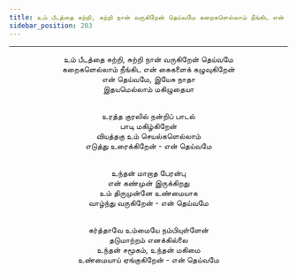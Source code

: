 ```yaml
---
title: உம் பீடத்தை சுற்றி, சுற்றி நான் வருகிறேன் தெய்வமே கறைகளெல்லாம் நீங்கிட என் கைகளைக் கழுவுகிறேன்
sidebar_position: 203
---
```


---
<center>
உம் பீடத்தை சுற்றி, சுற்றி நான் வருகிறேன் தெய்வமே<br/>
கறைகளெல்லாம் நீங்கிட என் கைகளைக் கழுவுகிறேன்<br/>
என் தெய்வமே, இயேசு நாதா<br/>
இதயமெல்லாம் மகிழுதையா<br/><br/>

உரத்த குரலில் நன்றிப் பாடல்<br/>
பாடி மகிழ்கிறேன்<br/>
வியத்தகு உம் செயல்களெல்லாம்<br/>
எடுத்து உரைக்கிறேன்                - என் தெய்வமே<br/><br/>

உந்தன் மாறாத பேரன்பு<br/>
என் கண்முன் இருக்கிறது<br/>
உம் திருமுன்னே உண்மையாக<br/>
வாழ்ந்து வருகிறேன்                - என் தெய்வமே<br/><br/>

கர்த்தாவே உம்மையே நம்பியுள்ளேன்<br/>
தடுமாற்றம் எனக்கில்லை<br/>
உந்தன் சமூகம், உந்தன் மகிமை<br/>
உண்மையாய் ஏங்குகிறேன்                - என் தெய்வமே
</center>